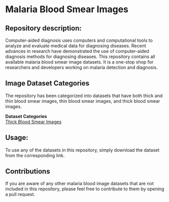 # Malaria Blood Smear Images


## **Repository description:**

Computer-aided diagnosis uses computers and computational tools to analyze and evaluate medical data for diagnosing diseases. Recent advances in research have demonstrated the use of computer-aided diagnosis methods for diagnosing diseases. This repository contains all available malaria blood smear image datasets. It is a one-stop shop for researchers and developers working on malaria detection and diagnosis.

## **Image Dataset Categories**
The repository has been categorized into datasets that have both thick and thin blood smear images, thin blood smear images, and thick blood smear images. 

**Dataset Categories**   
[Thick Blood Smear Images](https://github.com/ItunuIsewon/Malaria_Blood_Smear_Images/blob/main/Thick%20%26%20Thin%20Blood%20Smear%20Images/README.md)


## **Usage:**

To use any of the datasets in this repository, simply download the dataset from the corresponding link.


## **Contributions** 
If you are aware of any other malaria blood image datasets that are not included in this repository, please feel free to contribute to them by opening a pull request.
